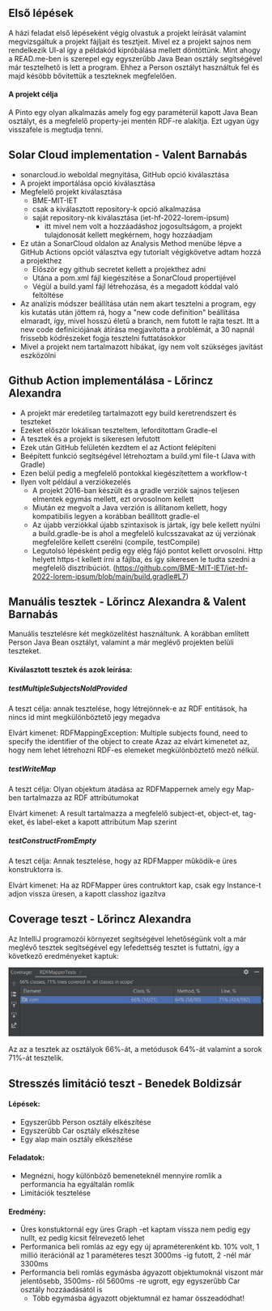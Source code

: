

## Első lépések
A házi feladat első lépéseként végig olvastuk a projekt leírását valamint megvizsgáltuk a projekt fájljait és tesztjeit. Mivel ez a projekt sajnos nem rendelkezik UI-al így a példakód kipróbálása mellett döntöttünk.
Mint ahogy a READ.me-ben is szerepel egy egyszerűbb Java Bean osztály segítségével már tesztelhető is lett a program.
Ehhez a Person osztályt használtuk fel és majd késöbb bővítettük a teszteknek megfelelően.

#### A projekt célja
A Pinto egy olyan alkalmazás amely fog egy paraméterül kapott Java Bean osztályt, és a megfelelő property-jei mentén RDF-re alakítja. Ezt ugyan úgy visszafele is megtudja tenni.

## Solar Cloud implementation - Valent Barnabás

- sonarcloud.io weboldal megnyitása, GitHub opció kiválasztása
- A projekt importálása opció kiválasztása
- Megfelelő projekt kiválasztása 
    - BME-MIT-IET
    - csak a kiválasztott repository-k opció alkalmazása
    - saját repository-nk kiválasztása (iet-hf-2022-lorem-ipsum)
        - itt mivel nem volt a hozzáadáshoz jogosultságom, a projekt tulajdonosát kellett megkérnem, hogy hozzáadjam
- Ez után a SonarCloud oldalon az Analysis Method menübe lépve a GitHub Actions opciót választva egy tutorialt végigkövetve adtam hozzá a projekthez
    - Először egy github secretet kellett a projekthez adni
    - Utána a pom.xml fájl kiegészítése a SonarCloud propertijével
    - Végül a build.yaml fájl létrehozása, és a megadott kóddal való feltöltése
- Az analízis módszer beállítása után nem akart tesztelni a program, egy kis kutatás után jöttem rá, hogy a "new code definition" beállítása elmaradt, így, mivel hosszú életű a branch, nem futott le rajta teszt. Itt a new code definíciójának átírása megjavította a problémát, a 30 napnál frissebb kódrészeket fogja tesztelni futtatásokkor
- Mivel a projekt nem tartalmazott hibákat, így nem volt szükséges javítást eszközölni


## Github Action implementálása - Lőrincz Alexandra
- A projekt már eredetileg tartalmazott egy build keretrendszert és teszteket
- Ezeket először lokálisan teszteltem, lefordítottam Gradle-el
- A tesztek és a projekt is sikeresen lefutott
- Ezek után GitHub felületén kezdtem el az Actiont felépíteni
- Beépített funkció segítségével létrehoztam a build.yml file-t (Java with Gradle)
- Ezen belül pedig a megfelelő pontokkal kiegészítettem a workflow-t
- Ilyen volt például a verziókezelés
  - A projekt 2016-ban készült és a gradle verziók sajnos teljesen elmentek egymás mellett, ezt orvosolnom kellett
  - Miután ez megvolt a Java verzión is állítanom kellett, hogy kompatibilis legyen a korábban beállított gradle-el
  - Az újabb verziókkal újabb szintaxisok is jártak, így bele kellett nyúlni a build.gradle-be is ahol a megfelelő kulcsszavakat az új verziónak megfelelőre kellett cserélni (compile, testCompile)
  - Legutolsó lépésként pedig egy elég fájó pontot kellett orvosolni. Http helyett https-t kellett írni a fájlba, és így sikeresen le tudta szedni a megfelelő disztribúciót. (https://github.com/BME-MIT-IET/iet-hf-2022-lorem-ipsum/blob/main/build.gradle#L7)

## Manuális tesztek - Lőrincz Alexandra & Valent Barnabás
  
Manuális tesztelésre két megközelítést használtunk. A korábban említett Person Java Bean osztályt, valamint a már meglévő projekten belüli teszteket.

#### Kiválasztott tesztek és azok leírása:
  
##### testMultipleSubjectsNoIdProvided

A teszt célja: annak tesztelése, hogy létrejönnek-e az RDF entitások, ha nincs id mint megkülönböztető jegy megadva

Elvárt kimenet: RDFMappingException: Multiple subjects found, need to specify the identifier of the object to create
Azaz az elvárt kimenetet az, hogy nem lehet létrehozni RDF-es elemeket megkülönböztető mező nélkül.

##### testWriteMap

A teszt célja: Olyan objektum átadása az RDFMappernek amely egy Map-ben tartalmazza az RDF attribútumokat

Elvárt kimenet: A result tartalmazza a megfelelő subject-et, object-et, tag-eket, és label-eket a kapott attribútum Map szerint

##### testConstructFromEmpty

A teszt célja: Annak tesztelése, hogy az RDFMapper működik-e üres konstruktorra is.

Elvárt kimenet: Ha az RDFMapper üres contruktort kap, csak egy Instance-t adjon vissza üresen, a kapott classhoz igazítva

## Coverage teszt - Lőrincz Alexandra

Az IntelliJ programozói környezet segítségével lehetőségünk volt a már meglévő tesztek segítségével egy lefedettség tesztet is futtatni, így a következő eredményeket kaptuk:

![](coverage_test.png)

Az az a tesztek az osztályok 66%-át, a metódusok 64%-át valamint a sorok 71%-át tesztelik.


## Stresszés limitáció teszt - Benedek Boldizsár
#### Lépések:
- Egyszerűbb Person osztály elkészítése
- Egyszerűbb Car osztály elkészítése
- Egy alap main osztály elkészítése
#### Feladatok:
- Megnézni, hogy különböző bemeneteknél mennyire romlik a performancia ha egyáltalán romlik
- Limitációk tesztelése
#### Eredmény:
- Üres konstuktornál egy üres Graph -et kaptam vissza nem pedig egy nullt, ez pedig kicsit félrevezető lehet
- Performanica beli romlás az egy egy új apraméterenként kb. 10% volt, 1 millió iterációnál az 1 paraméteres teszt 3000ms -ig futott, 2 -nél már 3300ms
- Performancia beli romlás egymásba ágyazott objektumoknál viszont már jelentősebb, 3500ms- ről 5600ms -re ugrott, egy egyszerűbb Car osztály hozzáadásától is
   - Több egymásba ágyazott objektumnál ez hamar összeadódhat!
